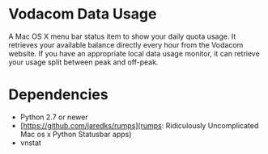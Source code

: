 Vodacom Data Usage
==================

A Mac OS X menu bar status item to show your daily quota usage. It retrieves your available balance directly every hour from the Vodacom website. If you have an appropriate local data usage monitor, it can retrieve your usage split between peak and off-peak.

# Dependencies
* Python 2.7 or newer
* [https://github.com/jaredks/rumps](rumps: Ridiculously Uncomplicated Mac os x Python Statusbar apps)
* vnstat
